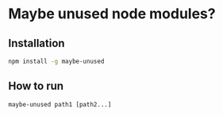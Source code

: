 Maybe unused node modules?
===

Installation
---
```bash
npm install -g maybe-unused
```

How to run
---
```
maybe-unused path1 [path2...]
```